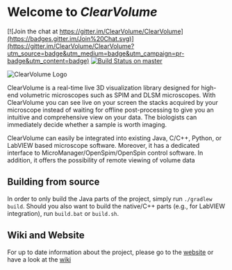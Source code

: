 # Welcome to *ClearVolume* #

[![Join the chat at https://gitter.im/ClearVolume/ClearVolume](https://badges.gitter.im/Join%20Chat.svg)](https://gitter.im/ClearVolume/ClearVolume?utm_source=badge&utm_medium=badge&utm_campaign=pr-badge&utm_content=badge) [![Build Status on master](https://travis-ci.org/ClearVolume/clearvolume.svg?branch=master)](https://travis-ci.org/ClearVolume/clearvolume)

![ClearVolume Logo](artwork/ClearVolumeLogo.png "Logo")

ClearVolume is a real-time live 3D visualization library designed for high-end volumetric microscopes such as SPIM and DLSM microscopes. With ClearVolume you can see live on your screen the stacks acquired by your microscope instead of waiting for offline post-processing to give you an intuitive and comprehensive view on your data. The biologists can immediately decide whether a sample is worth imaging. 

ClearVolume can easily be integrated into existing Java, C/C++, Python, or LabVIEW based microscope software. Moreover, it has a dedicated interface to MicroManager/OpenSpim/OpenSpin control software. In addition, it offers the possibility of remote viewing of volume data

## Building from source

In order to only build the Java parts of the project, simply run `./gradlew build`. Should you also want to build the native/C++ parts (e.g., for LabVIEW integration), run `build.bat` or `build.sh`.

## Wiki and Website

For up to date information about the project,
please go to the [website](http://clearvolume.github.io) or have a look at the [wiki](http://github.com/clearvolume/clearvolume/wiki/Home)


